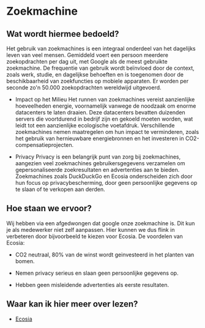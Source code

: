 # Zoekmachine

## Wat wordt hiermee bedoeld?
Het gebruik van zoekmachines is een integraal onderdeel van het dagelijks leven van veel mensen. Gemiddeld voert een persoon meerdere zoekopdrachten per dag uit, met Google als de meest gebruikte zoekmachine. De frequentie van gebruik wordt beïnvloed door de context, zoals werk, studie, en dagelijkse behoeften en is toegenomen door de beschikbaarheid van zoekfuncties op mobiele apparaten. Er worden per seconde zo'n 50.000 zoekopdrachten wereldwijd uitgevoerd.

- Impact op het Milieu
Het runnen van zoekmachines vereist aanzienlijke hoeveelheden energie, voornamelijk vanwege de noodzaak om enorme datacenters te laten draaien. Deze datacenters bevatten duizenden servers die voortdurend in bedrijf zijn en gekoeld moeten worden, wat leidt tot een aanzienlijke ecologische voetafdruk. Verschillende zoekmachines nemen maatregelen om hun impact te verminderen, zoals het gebruik van hernieuwbare energiebronnen en het investeren in CO2-compensatieprojecten.

- Privacy
Privacy is een belangrijk punt van zorg bij zoekmachines, aangezien veel zoekmachines gebruikersgegevens verzamelen om gepersonaliseerde zoekresultaten en advertenties aan te bieden. Zoekmachines zoals DuckDuckGo en Ecosia onderscheiden zich door hun focus op privacybescherming, door geen persoonlijke gegevens op te slaan of te verkopen aan derden.

## Hoe staan we ervoor?
Wij hebben via een  afgedwongen dat google onze zoekmachine is. Dit kun je als medewerker niet zelf aanpassen. Hier kunnen we dus flink in verbeteren door bijvoorbeeld te kiezen voor Ecosia. De voordelen van Ecosia:

- CO2 neutraal, 80% van de winst wordt geinvesteerd in het planten van bomen.

- Nemen privacy serieus en slaan geen persoonlijke gegevens op.

- Hebben geen misleidende advertenties als eerste resultaten.

## Waar kan ik hier meer over lezen?
- <a href="https://www.ecosia.org/">Ecosia</a>







